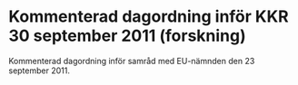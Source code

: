 # Kommenterad dagordning inför KKR 30 september 2011 (forskning)

Kommenterad dagordning inför samråd med EU\-nämnden den 23 september 2011\.
